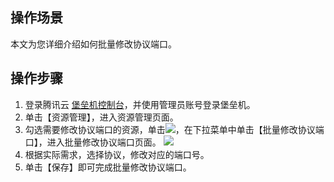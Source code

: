 ## 操作场景
本文为您详细介绍如何批量修改协议端口。


## 操作步骤

1. 登录腾讯云 [堡垒机控制台](https://console.cloud.tencent.com/cds/dasb)，并使用管理员账号登录堡垒机。
2. 单击【资源管理】，进入资源管理页面。
3. 勾选需要修改协议端口的资源，单击<img src=" https://main.qcloudimg.com/raw/4c87864231ce782c9ed33f1f0ef34333.png"  style="margin:0;">，在下拉菜单中单击【批量修改协议端口】，进入批量修改协议端口页面。
![](https://main.qcloudimg.com/raw/38abd9a02fd18aee90ac858d892d55e5.png)
4. 根据实际需求，选择协议，修改对应的端口号。
5. 单击【保存】即可完成批量修改协议端口。

